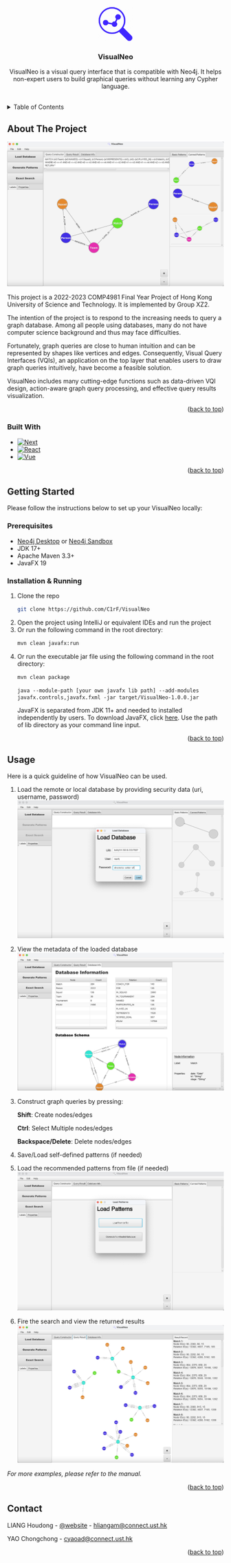 
<!-- PROJECT LOGO -->
<br/>
<div align="center">
  <a href="https://github.com/C1rF/VisualNeo">
    <img src="readmeImages/visualneo_icon.png" alt="Logo" width="80" height="80">
  </a>

<h3 align="center">VisualNeo</h3>

  <p align="center">
    VisualNeo is a visual query interface that is compatible with Neo4j. It helps non-expert users to build graphical queries without learning any Cypher language.
  </p>
</div>
<br/>


<!-- TABLE OF CONTENTS -->
<details>
  <summary>Table of Contents</summary>
  <ol>
    <li>
      <a href="#about-the-project">About The Project</a>
      <ul>
        <li><a href="#built-with">Built With</a></li>
      </ul>
    </li>
    <li>
      <a href="#getting-started">Getting Started</a>
      <ul>
        <li><a href="#prerequisites">Prerequisites</a></li>
        <li><a href="#installation">Installation</a></li>
      </ul>
    </li>
    <li><a href="#usage">Usage</a></li>
    <li><a href="#contact">Contact</a></li>
  </ol>
</details>



<!-- ABOUT THE PROJECT -->
## About The Project

![Product Name Screen Shot][product-screenshot]

This project is a 2022-2023 COMP4981 Final Year Project of Hong Kong University of Science and Technology. It is implemented by Group XZ2. 

The intention of the project is to respond to the increasing needs to query a graph database. Among all people using databases, many do not have computer science background and thus may face difficulties.

Fortunately, graph queries are close to human intuition and can be represented by shapes like vertices and edges. Consequently, Visual Query Interfaces (VQIs), an application on the top layer that enables users to draw graph queries intuitively, have become a feasible solution.

VisualNeo includes many cutting-edge functions such as data-driven VQI design, action-aware graph query processing, and effective query results visualization.  

<p align="right">(<a href="#readme-top">back to top</a>)</p>

### Built With

* [![Next][IntelliJ]][IntelliJ-url]
* [![React][Maven]][Maven-url]
* [![Vue][Neo4j]][Neo4j-url]

<p align="right">(<a href="#readme-top">back to top</a>)</p>

<!-- GETTING STARTED -->
## Getting Started

Please follow the instructions below to set up your VisualNeo locally:

### Prerequisites


* [Neo4j Desktop](https://neo4j.com/download-center/) or [Neo4j Sandbox](https://sandbox.neo4j.com/)
* JDK 17+
* Apache Maven 3.3+
* JavaFX 19

  

### Installation & Running

1. Clone the repo
   ```sh
   git clone https://github.com/C1rF/VisualNeo
   ```
2. Open the project using IntelliJ or equivalent IDEs and run the project
3. Or run the following command in the root directory:
   ```sh
   mvn clean javafx:run
   ```
4. Or run the executable jar file using the following command in the root directory:
   ```sh
   mvn clean package
   ```
   ```
   java --module-path [your own javafx lib path] --add-modules javafx.controls,javafx.fxml -jar target/VisualNeo-1.0.0.jar
   ```
   JavaFX is separated from JDK 11+ and needed to installed independently by users. To download JavaFX, click [here](https://gluonhq.com/products/javafx/). Use the path of lib directory as your command line input.

<p align="right">(<a href="#readme-top">back to top</a>)</p>



<!-- USAGE EXAMPLES -->
## Usage

Here is a quick guideline of how VisualNeo can be used.

1. Load the remote or local database by providing security data (uri, username, password)
   ![Load Database Screen Shot][load-database-screenshot]
2. View the metadata of the loaded database
   ![Database Metadata Screen Shot][database-metadata-screenshot]
3. Construct graph queries by pressing:

   **Shift**: Create nodes/edges

   **Ctrl**: Select Multiple nodes/edges

   **Backspace/Delete**: Delete nodes/edges
4. Save/Load self-defined patterns (if needed)
5. Load the recommended patterns from file (if needed)
   ![Load Recommended Pattern Screen Shot][load-pattern-screenshot]
6. Fire the search and view the returned results
   ![Display Result Screen Shot][display-result-screenshot]

_For more examples, please refer to the manual._

<p align="right">(<a href="#readme-top">back to top</a>)</p>


<!-- CONTACT -->
## Contact

LIANG Houdong - [@website](https://dongdong3272.github.io/) - hliangam@connect.ust.hk

YAO Chongchong - cyaoad@connect.ust.hk

<p align="right">(<a href="#readme-top">back to top</a>)</p>


<!-- MARKDOWN LINKS & IMAGES -->
<!-- https://www.markdownguide.org/basic-syntax/#reference-style-links -->
[product-screenshot]: readmeImages/visualneo_ui.png
[load-database-screenshot]: readmeImages/load-database.png
[database-metadata-screenshot]: readmeImages/database-metadata.png
[load-pattern-screenshot]: readmeImages/load-pattern.png
[display-result-screenshot]: readmeImages/display-results.png
[IntelliJ]: https://img.shields.io/badge/IntelliJ-000000?style=for-the-badge&logo=intellijidea&logoColor=white
[IntelliJ-url]: https://www.jetbrains.com/idea/
[Maven]: https://img.shields.io/badge/maven-C71A36?style=for-the-badge&logo=apachemaven&logoColor=white
[Maven-url]: https://maven.apache.org/
[Neo4j]: https://img.shields.io/badge/neo4j-4581C3?style=for-the-badge&logo=neo4j&logoColor=white
[Neo4j-url]: https://neo4j.com/


